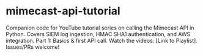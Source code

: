 # mimecast-api-tutorial
Companion code for YouTube tutorial series on calling the Mimecast API in Python. Covers SIEM log ingestion, HMAC SHA1 authentication, and AWS integration. Part 1: Basics &amp; first API call. Watch the videos: [Link to Playlist]. Issues/PRs welcome!
